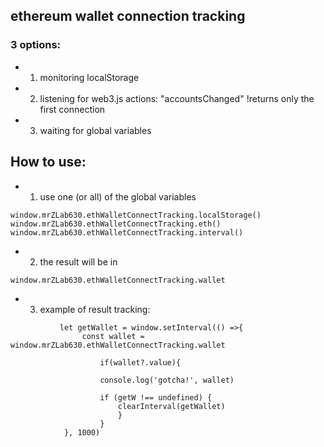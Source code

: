 ## ethereum wallet connection tracking


### 3 options:

- 1. monitoring localStorage
- 2. listening for web3.js actions: "accountsChanged" !returns only the first connection
- 3. waiting for global variables    


## How to use:
  
- 1. use one (or all) of the global variables

```
window.mrZLab630.ethWalletConnectTracking.localStorage()
window.mrZLab630.ethWalletConnectTracking.eth()
window.mrZLab630.ethWalletConnectTracking.interval()
```       
  
- 2. the result will be in 

```
window.mrZLab630.ethWalletConnectTracking.wallet
```
  
- 3. example of result tracking:

```
           let getWallet = window.setInterval(() =>{
                const wallet = window.mrZLab630.ethWalletConnectTracking.wallet

                    if(wallet?.value){
                        
                    console.log('gotcha!', wallet)

                    if (getW !== undefined) {
                        clearInterval(getWallet)
                        }
                    }
            }, 1000) 
```